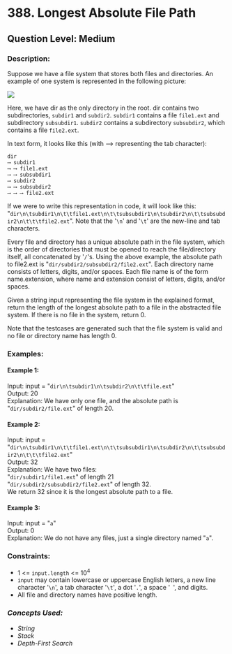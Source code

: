 # 388. Longest Absolute File Path
## Question Level: Medium
### Description:
Suppose we have a file system that stores both files and directories. An example of one system is represented in the following picture:

<img src="https://assets.leetcode.com/uploads/2020/08/28/mdir.jpg"><br>

Here, we have dir as the only directory in the root. dir contains two subdirectories, `subdir1` and `subdir2`. `subdir1` contains a file `file1.ext` and subdirectory `subsubdir1`. `subdir2` contains a subdirectory `subsubdir2`, which contains a file `file2.ext`.

In text form, it looks like this (with ⟶ representing the tab character):
```
dir
⟶ subdir1
⟶ ⟶ file1.ext
⟶ ⟶ subsubdir1
⟶ subdir2
⟶ ⟶ subsubdir2
⟶ ⟶ ⟶ file2.ext
```

If we were to write this representation in code, it will look like this: "`dir\n\tsubdir1\n\t\tfile1.ext\n\t\tsubsubdir1\n\tsubdir2\n\t\tsubsubdir2\n\t\t\tfile2.ext`". Note that the '`\n`' and '`\t`' are the new-line and tab characters.

Every file and directory has a unique absolute path in the file system, which is the order of directories that must be opened to reach the file/directory itself, all concatenated by '`/`'s. Using the above example, the absolute path to file2.ext is "`dir/subdir2/subsubdir2/file2.ext`". Each directory name consists of letters, digits, and/or spaces. Each file name is of the form name.extension, where name and extension consist of letters, digits, and/or spaces.

Given a string input representing the file system in the explained format, return the length of the longest absolute path to a file in the abstracted file system. If there is no file in the system, return 0.

Note that the testcases are generated such that the file system is valid and no file or directory name has length 0.

### Examples:
#### Example 1:


Input: input = "`dir\n\tsubdir1\n\tsubdir2\n\t\tfile.ext`"  
Output: 20  
Explanation: We have only one file, and the absolute path is "`dir/subdir2/file.ext`" of length 20.  
#### Example 2:


Input: input = "`dir\n\tsubdir1\n\t\tfile1.ext\n\t\tsubsubdir1\n\tsubdir2\n\t\tsubsubdir2\n\t\t\tfile2.ext`"  
Output: 32  
Explanation: We have two files:  
"`dir/subdir1/file1.ext`" of length 21   
"`dir/subdir2/subsubdir2/file2.ext`" of length 32.  
We return 32 since it is the longest absolute path to a file.  
#### Example 3:

Input: input = "`a`"  
Output: 0  
Explanation: We do not have any files, just a single directory named "`a`".   

### Constraints:

- 1 <= `input.length` <= 10<sup>4</sup>
- `input` may contain lowercase or uppercase English letters, a new line character '`\n`', a tab character '`\t`', a dot '`.`', a space '` `', and digits.
- All file and directory names have positive length.

### <i>Concepts Used:
- String
- Stack
- Depth-First Search</i>